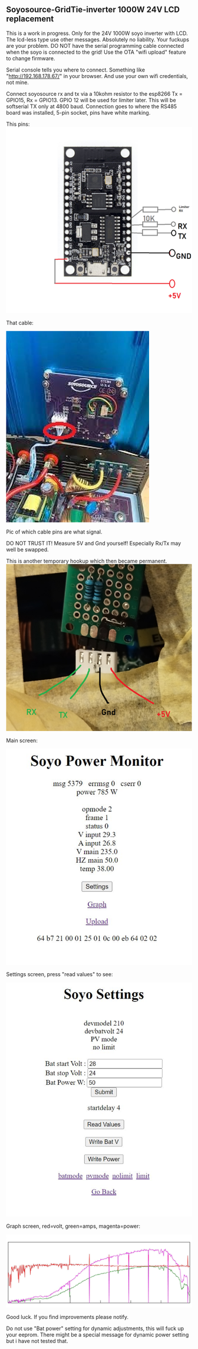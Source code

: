 Soyosource-GridTie-inverter 1000W 24V LCD replacement
-----------------------------------------------------

This is a work in progress. Only for the 24V 1000W soyo inverter with LCD. The lcd-less type use other messages. Absolutely no liability. Your fuckups are your problem. DO NOT have the serial programming cable connected when the soyo is connected to the grid! Use the OTA "wifi upload" feature to change firmware.

Serial console tells you where to connect. Something like "http://192.168.178.67/" in your browser. And use your own wifi credentials, not mine.

Connect soyosource rx and tx via a 10kohm resistor to the esp8266 Tx = GPIO15, Rx = GPIO13.
GPIO 12 will be used for limiter later. This will be softserial TX only at 4800 baud. Connection goes to where the RS485 board was installed, 5-pin socket, pins have white marking.

This pins:
![wiring.png](wiring.png "This way")

That cable:

![images.jpg](images.jpg "This cable")

Pic of which cable pins are what signal. 

DO NOT TRUST IT! Measure 5V and Gnd yourself! Especially Rx/Tx may well be swapped.

This is another temporary hookup which then became permanent.
![IMG_20230222_160450.png](IMG_20230222_160450.png "Hi")

Main screen:

![Clipboard02.jpg](Clipboard02.jpg "Hi")

Settings screen, press "read values" to see:

![Clipboard03.jpg](Clipboard03.jpg "Hi")

Graph screen, red=volt, green=amps, magenta=power:

![Clipboard01.jpg](Clipboard01.jpg "Hie")

Good luck. If you find improvements please notify.

Do not use "Bat power" setting for dynamic adjustments, this will fuck up your eeprom. There might be a special message for dynamic power setting but i have not tested that. 
